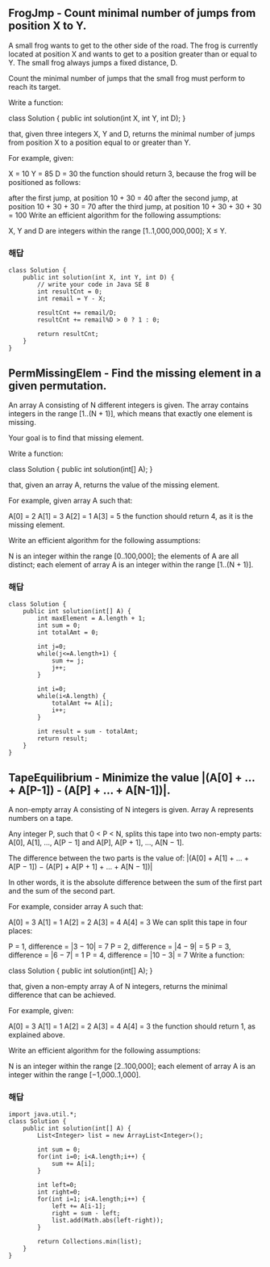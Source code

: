## FrogJmp - Count minimal number of jumps from position X to Y.
A small frog wants to get to the other side of the road. The frog is currently located at position X and wants to get to a position greater than or equal to Y. The small frog always jumps a fixed distance, D.

Count the minimal number of jumps that the small frog must perform to reach its target.

Write a function:

class Solution { public int solution(int X, int Y, int D); }

that, given three integers X, Y and D, returns the minimal number of jumps from position X to a position equal to or greater than Y.

For example, given:

  X = 10
  Y = 85
  D = 30
the function should return 3, because the frog will be positioned as follows:

after the first jump, at position 10 + 30 = 40
after the second jump, at position 10 + 30 + 30 = 70
after the third jump, at position 10 + 30 + 30 + 30 = 100
Write an efficient algorithm for the following assumptions:

X, Y and D are integers within the range [1..1,000,000,000];
X ≤ Y.
### 해답
~~~
class Solution {
    public int solution(int X, int Y, int D) {
        // write your code in Java SE 8
        int resultCnt = 0;
        int remail = Y - X;

        resultCnt += remail/D;
        resultCnt += remail%D > 0 ? 1 : 0;

        return resultCnt;
    }
}
~~~

## PermMissingElem - Find the missing element in a given permutation.
An array A consisting of N different integers is given. The array contains integers in the range [1..(N + 1)], which means that exactly one element is missing.

Your goal is to find that missing element.

Write a function:

class Solution { public int solution(int[] A); }

that, given an array A, returns the value of the missing element.

For example, given array A such that:

  A[0] = 2
  A[1] = 3
  A[2] = 1
  A[3] = 5
the function should return 4, as it is the missing element.

Write an efficient algorithm for the following assumptions:

N is an integer within the range [0..100,000];
the elements of A are all distinct;
each element of array A is an integer within the range [1..(N + 1)].
### 해답
~~~
class Solution {
    public int solution(int[] A) {
        int maxElement = A.length + 1;
        int sum = 0;
        int totalAmt = 0;

        int j=0;
        while(j<=A.length+1) {
            sum += j;
            j++;
        }

        int i=0;
        while(i<A.length) {
            totalAmt += A[i];
            i++;
        }

        int result = sum - totalAmt;
        return result;
    }
}
~~~

## TapeEquilibrium - Minimize the value |(A[0] + ... + A[P-1]) - (A[P] + ... + A[N-1])|.
A non-empty array A consisting of N integers is given. Array A represents numbers on a tape.

Any integer P, such that 0 < P < N, splits this tape into two non-empty parts: A[0], A[1], ..., A[P − 1] and A[P], A[P + 1], ..., A[N − 1].

The difference between the two parts is the value of: |(A[0] + A[1] + ... + A[P − 1]) − (A[P] + A[P + 1] + ... + A[N − 1])|

In other words, it is the absolute difference between the sum of the first part and the sum of the second part.

For example, consider array A such that:

  A[0] = 3
  A[1] = 1
  A[2] = 2
  A[3] = 4
  A[4] = 3
We can split this tape in four places:

P = 1, difference = |3 − 10| = 7
P = 2, difference = |4 − 9| = 5
P = 3, difference = |6 − 7| = 1
P = 4, difference = |10 − 3| = 7
Write a function:

class Solution { public int solution(int[] A); }

that, given a non-empty array A of N integers, returns the minimal difference that can be achieved.

For example, given:

  A[0] = 3
  A[1] = 1
  A[2] = 2
  A[3] = 4
  A[4] = 3
the function should return 1, as explained above.

Write an efficient algorithm for the following assumptions:

N is an integer within the range [2..100,000];
each element of array A is an integer within the range [−1,000..1,000].
### 해답
~~~
import java.util.*;
class Solution {
    public int solution(int[] A) {
        List<Integer> list = new ArrayList<Integer>();

        int sum = 0;
        for(int i=0; i<A.length;i++) {
            sum += A[i];
        }

        int left=0;
        int right=0;
        for(int i=1; i<A.length;i++) {
            left += A[i-1];
            right = sum - left;
            list.add(Math.abs(left-right));
        }

        return Collections.min(list);
    }
}
~~~